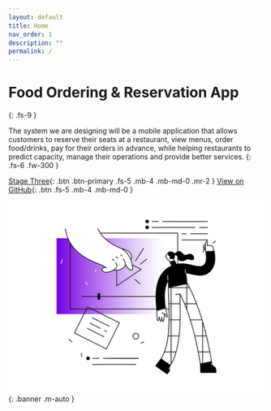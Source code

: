 ```yaml
---
layout: default
title: Home
nav_order: 1
description: ""
permalink: /
---
```


# Food Ordering & Reservation App
{: .fs-9 }

The system we are designing will be a mobile application that allows customers to reserve their seats at a restaurant, view menus, order food/drinks, pay for their orders in advance, while helping restaurants to predict capacity, manage their operations and provide better services. 
{: .fs-6 .fw-300 }

[Stage Three](stage-3/stage-3.md){: .btn .btn-primary .fs-5 .mb-4 .mb-md-0 .mr-2 } [View on GitHub](https://github.com/cloudyyoung/cpsc-481-team-j/){: .btn .fs-5 .mb-4 .mb-md-0 }

![index.webp](index.webp){: .banner .m-auto }